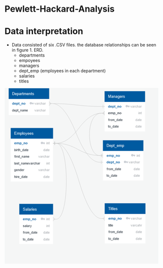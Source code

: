 # Pewlett-Hackard-Analysis

# Data interpretation
- Data consisted of six .CSV files. the database relationships can be seen in figure 1. ERD. 
    - departments
    - empoyees
    - managers
    - dept_emp (employees in each department)
    - salaries
    - titles
    
    
    
![FIG 1.](https://github.com/ChrFoley/Pewlett-Hackard-Analysis/blob/master/Module%20Exercise/EmployeeDB.png)

